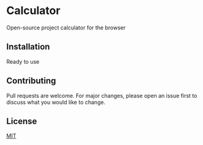 # Calculator

Open-source project calculator for the browser

## Installation

Ready to use

## Contributing
Pull requests are welcome. For major changes, please open an issue first to discuss what you would like to change.


## License
[MIT](https://choosealicense.com/licenses/mit/)